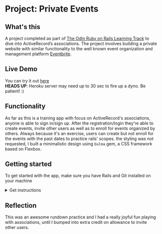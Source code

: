 # Project: Private Events

## What's this

A project completed as part of [The Odin Ruby on Rails Learning Track](https://www.theodinproject.com/courses/ruby-on-rails/lessons/associations) to dive into ActiveRecord’s associations. The project involves building a private website with similar functionality to the well known event organization and management platform [Eventbrite](https://www.eventbrite.com/).

## Live Demo

You can try it out [here](https://gentle-shelf-63524.herokuapp.com/)  
**HEADS UP**: Heroku server may need up to 30 sec to fire up a dyno. Be patient! :)  

## Functionality

As far as this is a training app with focus on ActiveRecord's associations, anyone is able to sign in/sign up. After the registration/login they're able to create events, invite other users as well as to enroll for events organized by others. Always because it's an exercise, users can create but not enroll for the events with the past dates to practice rails' scopes. the styling was not requested, I built a minimalistic design using `bulma` gem, a CSS framework based on Flexbox.

## Getting started

To get started with the app, make sure you have Rails and Git installed on your machine  

<details>
  <summary>Get instructions</summary>

  Clone the repo to your local machine: 
  ```ruby
  $ git clone https://github.com/xiyini/private-events.git
  ```
  Then, install the needed gems:
  ```ruby
  $ bundle install
  ```
  Next, migrate the database:
  ```ruby
  $ rails db:migrate
  ```
  If you want to load sample users and events, use seeds:
  ```ruby
  $ rails db:seed
  ```
  Finally, on root path run a local server:
  ```ruby
  $ rails server
  ```
  Open browser to view application:
  ```ruby
  localhost:3000
  ```
</details>   

## Reflection

This was an awesome rundown practice and I had a really joyful fun playing with associations, until I bumped into extra credit on allowance to invite other users.
